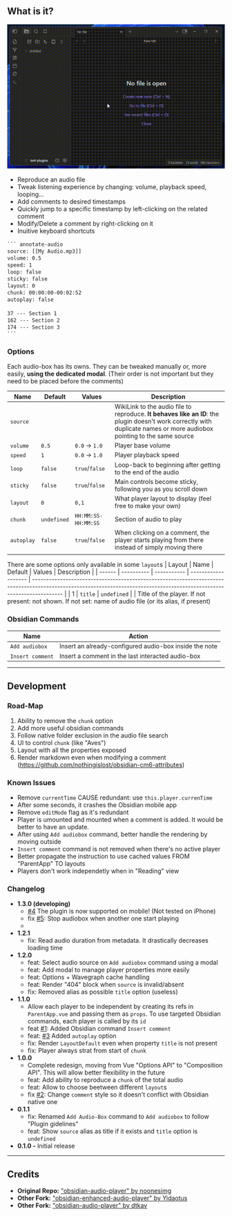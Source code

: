 ## What is it?

![Preview GIF](static/preview2.gif)

-   Reproduce an audio file
-   Tweak listening experience by changing: volume, playback speed, looping...
-   Add comments to desired timestamps
-   Quickly jump to a specific timestamp by left-clicking on the related comment
-   Modify/Delete a comment by right-clicking on it
-   Inuitive keyboard shortcuts

````
``` annotate-audio
source: [[My Audio.mp3]]
volume: 0.5
speed: 1
loop: false
sticky: false
layout: 0
chunk: 00:00:00-00:02:52
autoplay: false

37 --- Section 1
162 --- Section 2
174 --- Section 3
```
````

### Options

Each audio-box has its owns. They can be tweaked manually or, more easily, **using the dedicated modal**.
(Their order is not important but they need to be placed before the comments)

| Name       | Default     | Values              | Description                                                                                                                                                             |
| ---------- | ----------- | ------------------- | ----------------------------------------------------------------------------------------------------------------------------------------------------------------------- |
| `source`   |             |                     | WikiLink to the audio file to reproduce. **It behaves like an ID**: the plugin doesn't work correctly with duplicate names or more audiobox pointing to the same source |
| `volume`   | `0.5`       | `0.0` → `1.0`       | Player base volume                                                                                                                                                      |
| `speed`    | `1`         | `0.0` → `1.0`       | Player playback speed                                                                                                                                                   |
| `loop`     | `false`     | `true`/`false`      | Loop-back to beginning after getting to the end of the audio                                                                                                            |
| `sticky`   | `false`     | `true`/`false`      | Main controls become sticky, following you as you scroll down                                                                                                           |
| `layout`   | `0`         | `0,1`               | What player layout to display (feel free to make your own)                                                                                                              |
| `chunk`    | `undefined` | `HH:MM:SS-HH:MM:SS` | Section of audio to play                                                                                                                                                |
| `autoplay` | `false`     | `true`/`false`      | When clicking on a comment, the player starts playing from there instead of simply moving there                                                                         |
|            |

There are some options only available in some `layout`s
| Layout | Name | Default | Values | Description |
| ------ | ---------- | ----------- | ------------------- | ----------------------------------------------------------------------------------------------------------------------------------------------------------------------- |
| 1 | `title` | `undefined` | | Title of the player. If not present: not shown. If not set: name of audio file (or its alias, if present)

### Obsidian Commands

| Name             | Action                                                 |
| ---------------- | ------------------------------------------------------ |
| `Add audiobox`   | Insert an already-configured audio-box inside the note |
| `Insert comment` | Insert a comment in the last interacted audio-box      |

---

## Development

### Road-Map

1. Ability to remove the `chunk` option
2. Add more useful obsidian commands
3. Follow native folder exclusion in the audio file search
4. UI to control `chunk` (like "Aves")
5. Layout with all the properties exposed
6. Render markdown even when modifying a comment (https://github.com/nothingislost/obsidian-cm6-attributes)

### Known Issues

-   Remove `currentTime` CAUSE redundant: use `this.player.currenTime`
-   After some seconds, it crashes the Obsidian mobile app
-   Remove `editMode` flag as it's redundant
-   Player is umounted and mounted when a comment is added. It would be better to have an update.
-   After using `Add audiobox` command, better handle the rendering by moving outside
-   `Insert comment` command is not removed when there's no active player
-   Better propagate the instruction to use cached values FROM "ParentApp" TO layouts
-   Players don't work independetly when in "Reading" view

### Changelog

-   **1.3.0 (developing)**
    -   [#4](https://github.com/12-VidE/annotate-audio/issues/4) The plugin is now supported on mobile! (Not tested on iPhone)
    -   fix [#5](https://github.com/12-VidE/annotate-audio/issues/5): Stop audiobox when another one start playing
    -
-   **1.2.1**
    -   fix: Read audio duration from metadata. It drastically decreases loading time
-   **1.2.0**
    -   feat: Select audio source on `Add audiobox` command using a modal
    -   feat: Add modal to manage player properties more easily
    -   feat: Options + Wavegraph cache handling
    -   feat: Render "404" block when `source` is invalid/absent
    -   fix: Removed alias as possible `title` option (useless)
-   **1.1.0**
    -   Allow each player to be independent by creating its refs in `ParentApp.vue` and passing them as `props`. To use targeted Obsidian commands, each player is called by its `id`
    -   feat [#1](https://github.com/12-VidE/annotate-audio/issues/1): Added Obsidian command `Insert comment`
    -   feat: [#3](https://github.com/12-VidE/annotate-audio/issues/3) Added `autoplay` option
    -   fix: Render `LayoutDefault` even when property `title` is not present
    -   fix: Player always strat from start of `chunk`
-   **1.0.0**
    -   Complete redesign, moving from Vue "Options API" to "Composition API". This will allow better flexibility in the future
    -   feat: Add ability to reproduce a `chunk` of the total audio
    -   feat: Allow to choose beetween different `layout`s
    -   fix [#2](https://github.com/12-VidE/annotate-audio/issues/2): Change `comment` style so it doesn't conflict with Obsidian native one
-   **0.1.1**
    -   fix: Renamed `Add Audio-Box` command to `Add audiobox` to follow "Plugin gidelines"
    -   feat: Show `source` alias as title if it exists and `title` option is `undefined`
-   **0.1.0 -** Initial release

---

## Credits

-   **Original Repo:** ["obsidian-audio-player" by noonesimg](https://github.com/noonesimg/obsidian-audio-player)
-   **Other Fork:** ["obsidian-enhanced-audio-player" by Yidaotus](https://github.com/Yidaotus/obsidian-enhanced-audio-player)
-   **Other Fork:** ["obsidian-audio-player" by dtkav](https://github.com/dtkav/obsidian-audio-player)
